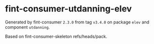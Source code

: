 # fint-consumer-utdanning-elev

Generated by fint-consumer `2.3.0` from tag `v3.4.0` on package `elev` and component `utdanning`.

Based on fint-consumer-skeleton refs/heads/pack.
